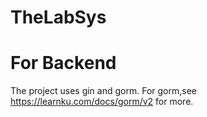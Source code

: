 # TheLabSys

# For Backend

The project uses gin and gorm.
For gorm,see https://learnku.com/docs/gorm/v2 for more.
